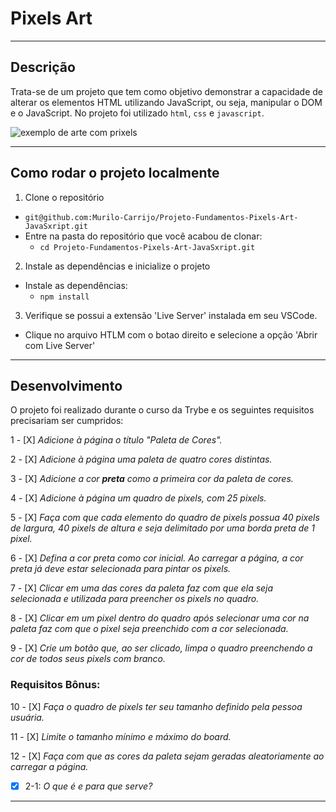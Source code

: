 # Pixels Art

---

## Descrição

Trata-se de um projeto que tem como objetivo demonstrar a capacidade de alterar os elementos HTML utilizando JavaScript, ou seja, manipular o DOM e o JavaScript.
No projeto foi utilizado `html`, `css` e `javascript`.

![exemplo de arte com prixels](./art-with-pixels.gif)

---

## Como rodar o projeto localmente

1. Clone o repositório
  * `git@github.com:Murilo-Carrijo/Projeto-Fundamentos-Pixels-Art-JavaSxript.git`
  * Entre na pasta do repositório que você acabou de clonar:
    * `cd Projeto-Fundamentos-Pixels-Art-JavaSxript.git`

2. Instale as dependências e inicialize o projeto
  * Instale as dependências:
    * `npm install`

3. Verifique se possui a extensão 'Live Server' instalada em seu VSCode.
  * Clique no arquivo HTLM com o botao direito e selecione a opção 'Abrir com Live Server'

---

## Desenvolvimento

O projeto foi realizado durante o curso da Trybe e os seguintes requisitos precisariam ser cumpridos: 

  1 - [X] _Adicione à página o título "Paleta de Cores"._
  
  2 - [X] _Adicione à página uma paleta de quatro cores distintas._
  
  3 - [X] _Adicione a cor **preta** como a primeira cor da paleta de cores._
  
  4 - [X] _Adicione à página um quadro de pixels, com 25 pixels._
  
  5 - [X] _Faça com que cada elemento do quadro de pixels possua 40 pixels de largura, 40 pixels de altura e seja delimitado por uma borda preta de 1 pixel._
  
  6 - [X] _Defina a cor preta como cor inicial. Ao carregar a página, a cor preta já deve estar selecionada para pintar os pixels._
  
  7 - [X] _Clicar em uma das cores da paleta faz com que ela seja selecionada e utilizada para preencher os pixels no quadro._
  
  8 - [X] _Clicar em um pixel dentro do quadro após selecionar uma cor na paleta faz com que o pixel seja preenchido com a cor selecionada._
  
  9 - [X] _Crie um botão que, ao ser clicado, limpa o quadro preenchendo a cor de todos seus pixels com branco._
  ### Requisitos Bônus:
  10 - [X] _Faça o quadro de pixels ter seu tamanho definido pela pessoa usuária._
  
  11 - [X] _Limite o tamanho mínimo e máximo do board._
  
  12 - [X] _Faça com que as cores da paleta sejam geradas aleatoriamente ao carregar a página._
  
  - [X] 2-1: _O que é e para que serve?_
  

---